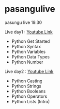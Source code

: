 # pasangulive
pasungu live 19.30

Live day1 : [Youtube Link]( https://youtu.be/WiS85FqX1og)
* Python Get Started
* Python Syntax
* Python Variables
* Python Data Types
* Python Number

Live day2 :  [Youtube Link](https://youtu.be/h9Ct_k-Y__0)
* Python Casting
* Python Strings
* Python Booleans
* Python Operators
* Python Lists (Intro)
